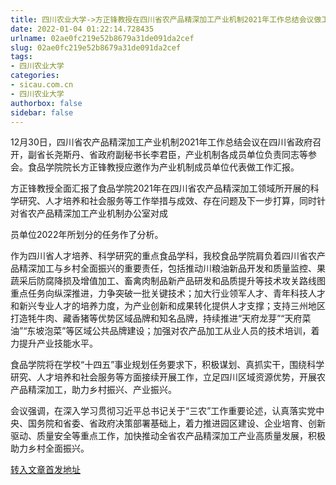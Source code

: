 ```yaml
---
title: 四川农业大学->方正锋教授在四川省农产品精深加工产业机制2021年工作总结会议做工作汇报 | sicau.com.cn
date: 2022-01-04 01:22:14.728435
urlname: 02ae0fc219e52b8679a31de091da2cef
slug: 02ae0fc219e52b8679a31de091da2cef
tags: 
- 四川农业大学
categories:
- sicau.com.cn
- 四川农业大学
authorbox: false
sidebar: false
---
```

12月30日，四川省农产品精深加工产业机制2021年工作总结会议在四川省政府召开，副省长尧斯丹、省政府副秘书长李君臣，产业机制各成员单位负责同志等参会。食品学院院长方正锋教授应邀作为产业机制成员单位代表做工作汇报。

方正锋教授全面汇报了食品学院2021年在四川省农产品精深加工领域所开展的科学研究、人才培养和社会服务等工作举措与成效、存在问题及下一步打算，同时针对省农产品精深加工产业机制办公室对成
<!--more-->
员单位2022年所划分的任务作了分析。

作为四川省人才培养、科学研究的重点食品学科，我校食品学院肩负着四川省农产品精深加工与乡村全面振兴的重要责任，包括推动川粮油新品开发和质量监控、果蔬采后防腐降损及增值加工、畜禽肉制品新产品研发和品质提升等技术攻关路线图重点任务向纵深推进，力争突破一批关键技术；加大行业领军人才、青年科技人才和新兴专业人才的培养力度，为产业创新和成果转化提供人才支撑；支持三州地区打造牦牛肉、藏香猪等优势区域品牌和知名品牌，持续推进“天府龙芽”“天府菜油”“东坡泡菜”等区域公共品牌建设；加强对农产品加工从业人员的技术培训，着力提升产业技能水平。

食品学院将在学校“十四五”事业规划任务要求下，积极谋划、真抓实干，围绕科学研究、人才培养和社会服务等方面接续开展工作，立足四川区域资源优势，开展农产品精深加工，助力乡村振兴、产业振兴。

会议强调，在深入学习贯彻习近平总书记关于“三农”工作重要论述，认真落实党中央、国务院和省委、省政府决策部署基础上，着力推进园区建设、企业培育、创新驱动、质量安全等重点工作，加快推动全省农产品精深加工产业高质量发展，积极助力乡村全面振兴。



[转入文章首发地址](https://news.sicau.edu.cn/info/1078/66368.htm)